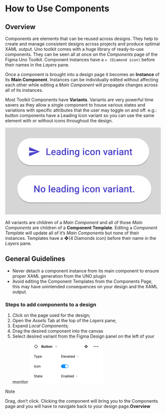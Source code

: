 # How to Use Components

## Overview

Components are elements that can be reused across designs. They help to create and manage consistent designs across projects and produce optimal XAML output. Uno toolkit comes with a huge library of ready-to-use components. They can be seen all at once on the *Components* page of the Figma Uno Toolkit. Component instances have a `◇ (Diamond icon)` before their names in the *Layers* pane.

Once a component is brought into a design page it becomes an **Instance** of its **Main Component**. Instances can be individually edited without affecting each other while editing a *Main Component* will propagate changes across all of its instances.

Most Toolkit Components have **Variants**. Variants are very powerful time savers as they allow a single component to house various states and variations with specific attributes that the user may toggle on and off. e.g.: button components have a Leading Icon variant so you can use the same element with or without icons throughout the design.

![](assets/components-variants.png)



All variants are children of a *Main Component* and all of those *Main Components* are children of a **Component Template**. Editing a *Component Template* will update all of it’s *Main Components* but none of their instances. Templates have a ❖(4 Diamonds icon) before their name in the *Layers* pane.

## General Guidelines

- Never detach a component instance from its main component to ensure proper XAML generation from the UNO plugin
- Avoid editing the Component Templates from the Components Page, this may have unintended consequences on your design and the XAML output.

### Steps to add components to a design

1. Click on the page used for the design;
2. Open the *Assets* Tab at the top of the *Layers* pane;
3. Expand *Local Components;*
4. Drag the desired component into the canvas
5. Select desired variant from the Figma Design panel on the left of your monitor
   ![](assets/component-properties.png)

> [!NOTE]
> Drag, don’t click. Clicking the component will bring you to the Components page and you will have to navigate back to your design page.**Overview**
